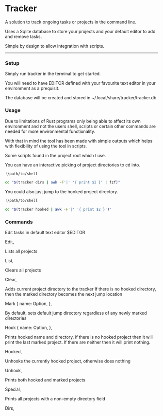 # Tracker

A solution to track ongoing tasks or projects in the command line.

Uses a Sqlite database to store your projects and your default editor to add and remove tasks.

Simple by design to allow integration with scripts.

---

### Setup

Simply run tracker in the terminal to get started.

You will need to have EDITOR defined with your favourite text editor in your environment as a prequisit.

The database will be created and stored in ~/.local/share/tracker/tracker.db.

### Usage

Due to limitations of Rust programs only being able to affect its own environment and not the users shell, scripts or certain other commands are needed for more environmental functionality.

With that in mind the tool has been made with simple outputs which helps with flexibility of using the tool in scripts.

Some scripts found in the project root which I use.

You can have an interactive picking of project directories to cd into.

```bash
!/path/to/shell

cd "$(tracker dirs | awk -F'|' '{ print $2 }' | fzf)"
```

You could also just jump to the hooked project directory.

```bash
!/path/to/shell

cd "$(tracker hooked | awk -F'|' '{ print $2 }')"
```

### Commands

Edit tasks in default text editor $EDITOR

Edit,

Lists all projects 

List,

Clears all projects 

Clear,

Adds current project directory to the tracker
If there is no hooked directory, then the marked directory becomes the next jump location

Mark {
name: Option<String>,
},

By default, sets default jump directory regardless of any newly marked directories

Hook {
name: Option<String>,
},

Prints hooked name and directory, if there is no hooked project then it will print the last
marked project.
If there are neither then it will print nothing.

Hooked,

Unhooks the currently hooked project, otherwise does nothing

Unhook,

Prints both hooked and marked projects

Special,

Prints all projects with a non-empty directory field

Dirs,
